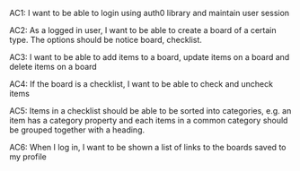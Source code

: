AC1:
I want to be able to login using auth0 library and maintain user session

AC2:
As a logged in user, I want to be able to create a board of a certain type. The options should be notice board, checklist.

AC3:
I want to be able to add items to a board, update items on a board and delete items on a board

AC4:
If the board is a checklist, I want to be able to check and uncheck items

AC5:
Items in a checklist should be able to be sorted into categories, e.g. an item has a category property and each items in a common category should be grouped together with a heading.

AC6:
When I log in, I want to be shown a list of links to the boards saved to my profile

